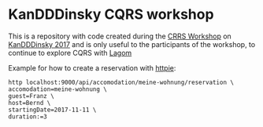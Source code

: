 # KanDDDinsky CQRS workshop

This is a repository with code created during the [CRRS Workshop](http://kandddinsky.de/14.html) on [KanDDDinsky 2017](http://www.kandddinsky.de) and is only useful to the participants of the workshop, to continue to explore CQRS with [Lagom](http://www.lagomframework.com)

Example for how to create a reservation with [httpie](https://httpie.org/):

```
http localhost:9000/api/accomodation/meine-wohnung/reservation \
accomodation=meine-wohnung \
guest=Franz \
host=Bernd \
startingDate=2017-11-11 \
duration:=3
```